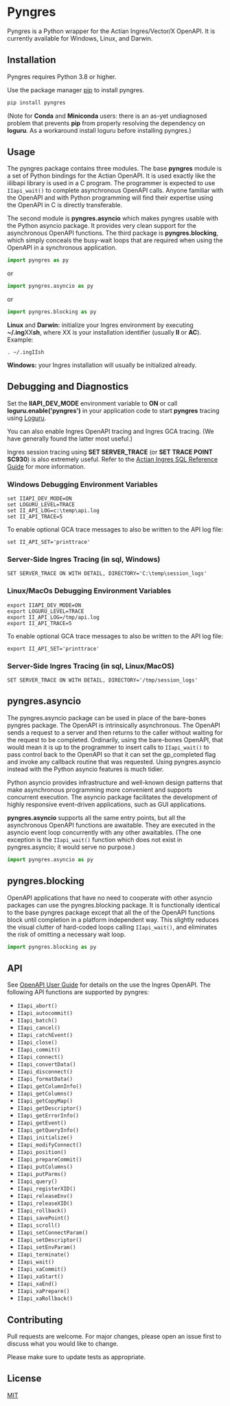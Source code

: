 # Pyngres

Pyngres is a Python wrapper for the Actian Ingres/Vector/X OpenAPI. It is
currently available for Windows, Linux, and Darwin.

## Installation

Pyngres requires Python 3.8 or higher. 

Use the package manager [pip](https://pip.pypa.io/en/stable/) to install pyngres.

```bash
pip install pyngres
```

(Note for **Conda** and **Miniconda** users: there is an as-yet undiagnosed problem that prevents **pip** from properly resolving the dependency on **loguru**. As a workaround install loguru before installing pyngres.)

## Usage

The pyngres package contains three modules. The base **pyngres** module is a set of
Python bindings for the Actian OpenAPI. It is used exactly like the iilibapi 
library is used in a C program. The programmer is expected to use `IIapi_wait()` to 
complete asynchronous OpenAPI calls. Anyone familiar with the OpenAPI and
with Python programming will find their expertise using the OpenAPI in C is 
directly transferable. 

The second module is **pyngres.asyncio** which makes pyngres
usable with the Python asyncio package. It provides very clean support for
the asynchronous OpenAPI functions. The third package is **pyngres.blocking**, which
simply conceals the busy-wait loops that are required when using the OpenAPI 
in a synchronous application.

```python
import pyngres as py
```
or
```python
import pyngres.asyncio as py
```
or
```python
import pyngres.blocking as py
```

**Linux** and **Darwin:** initialize your Ingres environment by executing **~/.ing**XX**sh**, where XX
is your installation identifier (usually **II** or **AC**). Example:

```
. ~/.ingIIsh
```

**Windows:** your Ingres installation will usually be initialized already.

## Debugging and Diagnostics

Set the **IIAPI_DEV_MODE** environment variable to **ON** or call **loguru.enable('pyngres')**
in your application code to start **pyngres** tracing using 
[Loguru](https://loguru.readthedocs.io/en/stable/).

You can also enable Ingres OpenAPI tracing and Ingres GCA tracing. (We have generally found the latter most useful.) 

Ingres session tracing using **SET SERVER_TRACE** (or **SET TRACE POINT SC930**) is also extremely useful. Refer to the [Actian Ingres SQL Reference Guide](https://docs.actian.com/actianx/12.0/index.html#page/SQLRef/SERVER_TRACE.htm) for more information.

### Windows Debugging Environment Variables
```
set IIAPI_DEV_MODE=ON
set LOGURU_LEVEL=TRACE
set II_API_LOG=c:\temp\api.log
set II_API_TRACE=5
```
To enable optional GCA trace messages to also be written to the API log file:
```
set II_API_SET='printtrace'
```

### Server-Side Ingres Tracing (in **sql**, Windows)

```
SET SERVER_TRACE ON WITH DETAIL, DIRECTORY='C:\temp\session_logs'
```

### Linux/MacOs Debugging Environment Variables

```
export IIAPI_DEV_MODE=ON
export LOGURU_LEVEL=TRACE
export II_API_LOG=/tmp/api.log
export II_API_TRACE=5
```
To enable optional GCA trace messages to also be written to the API log file:
```
export II_API_SET='printtrace'
```

### Server-Side Ingres Tracing (in **sql**, Linux/MacOS)

```
SET SERVER_TRACE ON WITH DETAIL, DIRECTORY='/tmp/session_logs'
```

## pyngres.asyncio

The pyngres.asyncio package can be used in place of the bare-bones pyngres
package. The OpenAPI is intrinsically asynchronous. The OpenAPI sends a request to a 
server and then returns to the caller without waiting for the request to 
be completed. Ordinarily, using the bare-bones OpenAPI, that would mean
it is up to the programmer to insert calls to `IIapi_wait()` 
to pass control back to the OpenAPI so that it can set the gp_completed flag 
and invoke any callback routine that was requested. Using pyngres.asyncio 
instead with the Python asyncio features is much tidier.

Python asyncio provides infrastructure and well-known design patterns that
make asynchronous programming more convenient and supports
concurrent execution. The asyncio package facilitates the development of 
highly responsive event-driven applications, such as GUI applications.

**pyngres.asyncio** supports all the same entry points, but all the asynchronous 
OpenAPI functions are awaitable. They are executed in the asyncio event loop
concurrently with any other awaitables. (The one exception is the `IIapi_wait()`
function which does not exist in pyngres.asyncio; it would serve no purpose.)

```python
import pyngres.asyncio as py
```

## pyngres.blocking

OpenAPI applications that have no need to cooperate with other asyncio 
packages can use the pyngres.blocking package. It is functionally identical
to the base pyngres package except that all the of the OpenAPI functions 
block until completion in a platform independent way. This slightly reduces
the visual clutter of hard-coded loops calling `IIapi_wait()`, and eliminates
the risk of omitting a necessary wait loop. 

```python
import pyngres.blocking as py
```

## API

See [OpenAPI User Guide](https://docs.actian.com/ingres/11.2/#page/OpenAPIUser/OpenAPIUser_Title.htm) for details on the use the Ingres OpenAPI. The following API functions are supported by pyngres:

- `IIapi_abort()`
- `IIapi_autocommit()`
- `IIapi_batch()`
- `IIapi_cancel()`
- `IIapi_catchEvent()`
- `IIapi_close()`
- `IIapi_commit()`
- `IIapi_connect()`
- `IIapi_convertData()`
- `IIapi_disconnect()`
- `IIapi_formatData()`
- `IIapi_getColumnInfo()`
- `IIapi_getColumns()`
- `IIapi_getCopyMap()`
- `IIapi_getDescriptor()`
- `IIapi_getErrorInfo()`
- `IIapi_getEvent()`
- `IIapi_getQueryInfo()`
- `IIapi_initialize()`
- `IIapi_modifyConnect()`
- `IIapi_position()`
- `IIapi_prepareCommit()`
- `IIapi_putColumns()`
- `IIapi_putParms()`
- `IIapi_query()`
- `IIapi_registerXID()`
- `IIapi_releaseEnv()`
- `IIapi_releaseXID()`
- `IIapi_rollback()`
- `IIapi_savePoint()`
- `IIapi_scroll()`
- `IIapi_setConnectParam()`
- `IIapi_setDescriptor()`
- `IIapi_setEnvParam()`
- `IIapi_terminate()`
- `IIapi_wait()`
- `IIapi_xaCommit()`
- `IIapi_xaStart()`
- `IIapi_xaEnd()`
- `IIapi_xaPrepare()`
- `IIapi_xaRollback()`

## Contributing

Pull requests are welcome. For major changes, please open an issue first
to discuss what you would like to change.

Please make sure to update tests as appropriate.

## License

[MIT](https://choosealicense.com/licenses/mit/)

